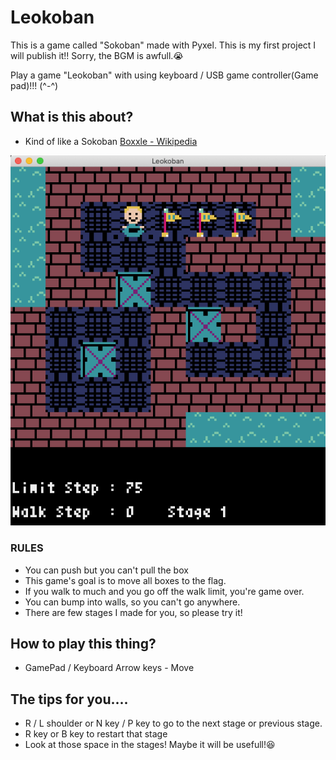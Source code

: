 # Leokoban
This is a game called "Sokoban" made with Pyxel. This is my first project I will publish it!!
Sorry, the BGM is awfull.😭

Play a game "Leokoban" with using keyboard / USB game controller(Game pad)!!! (^-^)

## What is this about?
* Kind of like a Sokoban [Boxxle - Wikipedia](https://en.wikipedia.org/wiki/Boxxle)

![ScreenShot](images/game_screen.png)

### RULES
* You can push but you can't pull the box
* This game's goal is to move all boxes to the flag.
* If you walk to much and you go off the walk limit, you're game over.
* You can bump into walls, so you can't go anywhere.
* There are few stages I made for you, so please try it!

## How to play this thing?

* GamePad / Keyboard Arrow keys - Move

## The tips for you....

* R / L shoulder or N key / P key to go to the next stage or previous stage.
* R key or B key to restart that stage
* Look at those space in the stages! Maybe it will be usefull!😆
